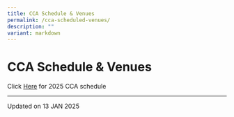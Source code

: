 ```yaml
---
title: CCA Schedule & Venues
permalink: /cca-scheduled-venues/
description: ""
variant: markdown
---
```

CCA Schedule & Venues
====================

Click [Here](/files/CCA_Schedule__2025_SEM_2.pdf) for 2025 CCA schedule

------------------
Updated on 13 JAN 2025